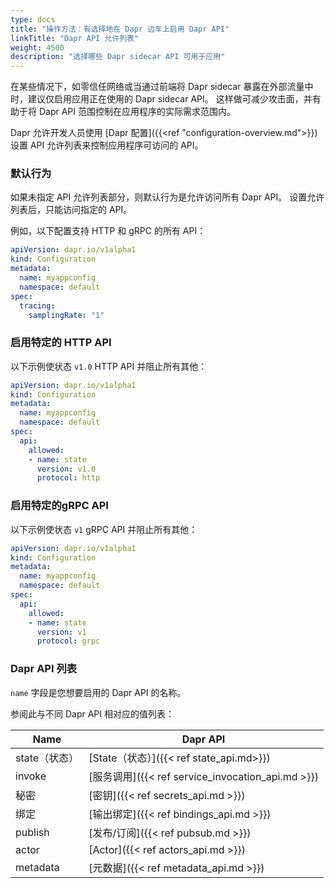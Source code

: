 ```yaml
---
type: docs
title: "操作方法：有选择地在 Dapr 边车上启用 Dapr API"
linkTitle: "Dapr API 允许列表"
weight: 4500
description: "选择哪些 Dapr sidecar API 可用于应用"
---
```


在某些情况下，如零信任网络或当通过前端将 Dapr sidecar 暴露在外部流量中时，建议仅启用应用正在使用的 Dapr sidecar API。 这样做可减少攻击面，并有助于将 Dapr API 范围控制在应用程序的实际需求范围内。

Dapr 允许开发人员使用 [Dapr 配置]({{<ref "configuration-overview.md">}})设置 API 允许列表来控制应用程序可访问的 API。

### 默认行为

如果未指定 API 允许列表部分，则默认行为是允许访问所有 Dapr API。 设置允许列表后，只能访问指定的 API。

例如，以下配置支持 HTTP 和 gRPC 的所有 API：

```yaml
apiVersion: dapr.io/v1alpha1
kind: Configuration
metadata:
  name: myappconfig
  namespace: default
spec:
  tracing:
    samplingRate: "1"
```

### 启用特定的 HTTP API

以下示例使状态 `v1.0` HTTP API 并阻止所有其他：

```yaml
apiVersion: dapr.io/v1alpha1
kind: Configuration
metadata:
  name: myappconfig
  namespace: default
spec:
  api:
    allowed:
    - name: state
      version: v1.0
      protocol: http
```

### 启用特定的gRPC API

以下示例使状态 `v1` gRPC API 并阻止所有其他：

```yaml
apiVersion: dapr.io/v1alpha1
kind: Configuration
metadata:
  name: myappconfig
  namespace: default
spec:
  api:
    allowed:
    - name: state
      version: v1
      protocol: grpc
```

### Dapr API 列表

`name` 字段是您想要启用的 Dapr API 的名称。

参阅此与不同 Dapr API 相对应的值列表：

| Name      | Dapr API                                      |
| --------- | --------------------------------------------- |
| state（状态） | [State（状态）]({{< ref state_api.md>}})          |
| invoke    | [服务调用]({{< ref service_invocation_api.md >}}) |
| 秘密        | [密钥]({{< ref secrets_api.md >}})              |
| 绑定        | [输出绑定]({{< ref bindings_api.md >}})           |
| publish   | [发布/订阅]({{< ref pubsub.md >}})                |
| actor     | [Actor]({{< ref actors_api.md >}})            |
| metadata  | [元数据]({{< ref metadata_api.md >}})            |
